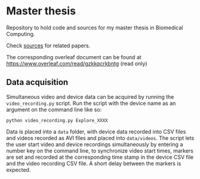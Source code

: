 # Master thesis
Repository to hold code and sources for my master thesis in Biomedical Computing.

Check [sources](sources/) for related papers.

The corresponding overleaf document can be found at https://www.overleaf.com/read/gzkkqcrkbntg (read only)

## Data acquisition
Simultaneous video and device data can be acquired by running the `video_recording.py` script.
Run the script with the device name as an argument on the command line like so:

```python video_recording.py Explore_XXXX```

Data is placed into a `data` folder, with device data recorded into CSV files and videos recorded as AVI files and placed into `data/videos`.
The script lets the user start video and device recordings simultaneously by entering a number key on the command line, to synchronize video start times, markers are set and recorded at the corresponding time stamp in the device CSV file and the video recording CSV file. A short delay between the markers is expected.
